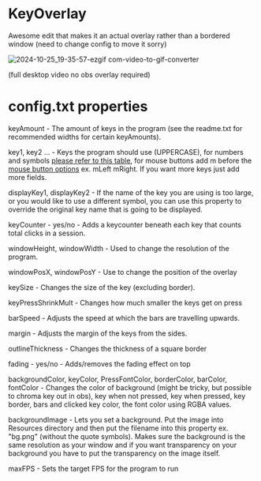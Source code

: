 
# KeyOverlay
Awesome edit that makes it an actual overlay rather than a bordered window
(need to change config to move it sorry)
 
![]()![2024-10-25_19-35-57-ezgif com-video-to-gif-converter](https://github.com/user-attachments/assets/b7c53d8b-0a1a-471a-90b2-f6c4628fba5a)

(full desktop video no obs overlay required)


# config.txt properties
keyAmount - The amount of keys in the program (see the readme.txt for recommended widths for certain keyAmounts).

key1, key2 ... - Keys the program should use (UPPERCASE), for numbers and symbols [please refer to this table](https://www.sfml-dev.org/documentation/2.5.1/classsf_1_1Keyboard.php#acb4cacd7cc5802dec45724cf3314a142), for mouse buttons add m before the [mouse button options](https://www.sfml-dev.org/documentation/2.5.1/classsf_1_1Mouse.php#a4fb128be433f9aafe66bc0c605daaa90) ex. mLeft mRight. If you want more keys just add more fields.

displayKey1, displayKey2 - If the name of the key you are using is too large, or you would like to use a different symbol, you can use this property to override the original key name that is going to be displayed.

keyCounter - yes/no - Adds a keycounter beneath each key that counts total clicks in a session.

windowHeight, windowWidth - Used to change the resolution of the program.

windowPosX, windowPosY - Use to change the position of the overlay

keySize - Changes the size of the key (excluding border).

keyPressShrinkMult - Changes how much smaller the keys get on press

barSpeed - Adjusts the speed at which the bars are travelling upwards.

margin - Adjusts the margin of the keys from the sides.

outlineThickness - Changes the thickness of a square border

fading - yes/no - Adds/removes the fading effect on top 

backgroundColor, keyColor, PressFontColor, borderColor, barColor, fontColor - Changes the color of background (might be tricky, but possible to chroma key out in obs), key when not pressed, key when pressed, key border, bars and clicked key color, the font color using RGBA values.

backgroundImage - Lets you set a background. Put the image into Resources directory and then put the filename into this property ex. "bg.png" (without the quote symbols). Makes sure the background is the same resolution as your window and if you want transparency on your background you have to put the transparency on the image itself.

maxFPS - Sets the target FPS for the program to run



